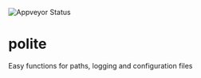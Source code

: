 ![Appveyor Status](https://ci.appveyor.com/api/projects/status/github/DTOcean/polite?branch=master&svg=true)

# polite

Easy functions for paths, logging and configuration files
